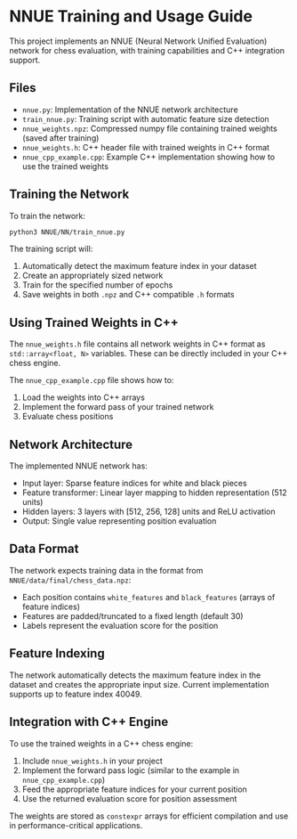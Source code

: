 # NNUE Training and Usage Guide

This project implements an NNUE (Neural Network Unified Evaluation) network for chess evaluation, with training capabilities and C++ integration support.

## Files

- `nnue.py`: Implementation of the NNUE network architecture
- `train_nnue.py`: Training script with automatic feature size detection
- `nnue_weights.npz`: Compressed numpy file containing trained weights (saved after training)
- `nnue_weights.h`: C++ header file with trained weights in C++ format
- `nnue_cpp_example.cpp`: Example C++ implementation showing how to use the trained weights

## Training the Network

To train the network:

```bash
python3 NNUE/NN/train_nnue.py
```

The training script will:
1. Automatically detect the maximum feature index in your dataset
2. Create an appropriately sized network
3. Train for the specified number of epochs
4. Save weights in both `.npz` and C++ compatible `.h` formats

## Using Trained Weights in C++

The `nnue_weights.h` file contains all network weights in C++ format as `std::array<float, N>` variables. These can be directly included in your C++ chess engine.

The `nnue_cpp_example.cpp` file shows how to:
1. Load the weights into C++ arrays
2. Implement the forward pass of your trained network
3. Evaluate chess positions

## Network Architecture

The implemented NNUE network has:
- Input layer: Sparse feature indices for white and black pieces
- Feature transformer: Linear layer mapping to hidden representation (512 units)
- Hidden layers: 3 layers with [512, 256, 128] units and ReLU activation
- Output: Single value representing position evaluation

## Data Format

The network expects training data in the format from `NNUE/data/final/chess_data.npz`:
- Each position contains `white_features` and `black_features` (arrays of feature indices)
- Features are padded/truncated to a fixed length (default 30)
- Labels represent the evaluation score for the position

## Feature Indexing

The network automatically detects the maximum feature index in the dataset and creates the appropriate input size. Current implementation supports up to feature index 40049.

## Integration with C++ Engine

To use the trained weights in a C++ chess engine:

1. Include `nnue_weights.h` in your project
2. Implement the forward pass logic (similar to the example in `nnue_cpp_example.cpp`)
3. Feed the appropriate feature indices for your current position
4. Use the returned evaluation score for position assessment

The weights are stored as `constexpr` arrays for efficient compilation and use in performance-critical applications.
